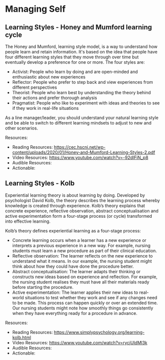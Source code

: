 # Managing Self

## Learning Styles - Honey and Mumford learning cycle

The Honey and Mumford, learning style model, is a way to understand how people learn and retain information. It's based on the idea that people have four different learning styles that they move through over time but eventually develop a preference for one or more. The four styles are: 

 - Activist: People who learn by doing and are open-minded and enthusiastic about new experiences 
 - Reflector: People who prefer to step back and view experiences from different perspectives 
 - Theorist: People who learn best by understanding the theory behind their actions and prefer thorough analysis 
 - Pragmatist: People who like to experiment with ideas and theories to see if they work in real-life situations 

As a line manager/leader, you should understand your natural learning style and be able to switch to different learning mindsets to adjust to new and other scenarios.

Resources: 
- Reading Resources: https://cec.hscni.net/wp-content/uploads/2020/01/Honey-and-Mumford-Learning-Styles-2.pdf
- Video Resources: https://www.youtube.com/watch?v=-92dIFiN_p8 
- Audible Resources:
- Actionable: 

## Learning Styles - Kolb

Experiential learning theory is about learning by doing. Developed by psychologist David Kolb, the theory describes the learning process whereby knowledge is created through experience. Kolb’s theory explains that concrete experience, reflective observation, abstract conceptualisation and active experimentation form a four-stage process (or cycle) transformed into effective learning. 

Kolb’s theory defines experiential learning as a four-stage process: 

 - Concrete learning occurs when a learner has a new experience or interprets a previous experience in a new way. For example, nursing students must learn a new procedure as part of their clinical education.
 - Reflective observation: The learner reflects on the new experience to understand what it means. In our example, the nursing student might think about how they could have done the procedure better.
 - Abstract conceptualisation: The learner adapts their thinking or constructs new ideas based on experience and reflection. For example, the nursing student realises they must have all their materials ready before starting the procedure.
 - Active experimentation: The learner applies their new ideas to real-world situations to test whether they work and see if any changes need to be made. This process can happen quickly or over an extended time. Our nursing students might note how smoothly things go consistently when they have everything ready for a procedure in advance.

Resources: 
- Reading Resources: https://www.simplypsychology.org/learning-kolb.html
- Video Resources: https://www.youtube.com/watch?v=rycjUldMl3k
- Audible Resources:
- Actionable: 
